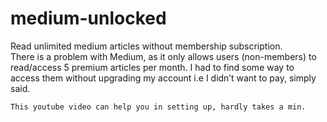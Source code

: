 # medium-unlocked
Read unlimited medium articles without membership subscription.<br>
There is a problem with Medium, as it only allows users (non-members) to read/access 5 premium articles per month. I had to find some way to access them without upgrading my account i.e I didn’t want to pay, simply said.

```
This youtube video can help you in setting up, hardly takes a min.
```
